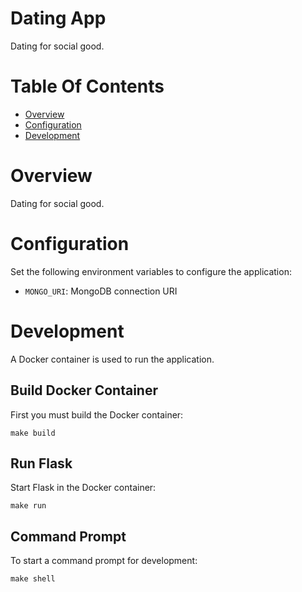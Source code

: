 # Dating App
Dating for social good.

# Table Of Contents
- [Overview](#overview)
- [Configuration](#configuration)
- [Development](#development)

# Overview
Dating for social good.

# Configuration
Set the following environment variables to configure the application:

- `MONGO_URI`: MongoDB connection URI

# Development
A Docker container is used to run the application.  

## Build Docker Container
First you must build the Docker container:  

```
make build
```

## Run Flask
Start Flask in the Docker container:

```
make run
```

## Command Prompt
To start a command prompt for development:

```
make shell
```
